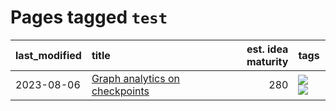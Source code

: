 # Pages tagged `test`

|last_modified|title|est. idea maturity|tags
|:---|:---|---:|:---|
|2023-08-06|[Graph analytics on checkpoints](../Graph_analytics_on_checkpoints.md)|280|[![](https://img.shields.io/badge/tag-from_issue-be4650)](../tags/from_issue.md) [![](https://img.shields.io/badge/tag-test-ac8afc)](../tags/test.md)|
